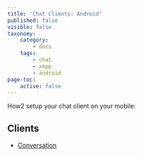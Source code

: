 ```yaml
---
title: 'Chat Clients: Android'
published: false
visible: false
taxonomy:
    category:
        - docs
    tags:
        - chat
        - xmpp
        - android
page-toc:
    active: false
---
```


How2 setup your chat client on your mobile:

## Clients
- [Conversation](conversation)
